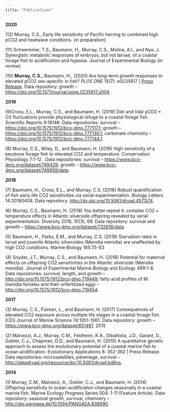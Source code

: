 ```yaml
---
title: "Publications"
---
```


**2020**

(12) Murray, C.S., Early life sensitivity of Pacific herring to combined high pCO2 and heatwave conditions. (in preparation)

(11) Schwemmer, T.S., Baumann, H., Murray, C.S., Molina, A.I., and Nye, J. Synergistic metabolic responses of embryos, but not larvae, of a coastal forage fish to acidification      and hypoxia. Journal of Experimental Biology (in review)

(10) **Murray, C.S.,** Baumann, H., (2020) Are long-term growth responses to elevated pCO2 sex-specific in fish? *PLOS ONE* 15(7): e0235817 | [Press Release](08/uconn-research-carbon-ocean-can-lead-smaller-fish/amp/?__twitter_impression=true).
     Data repository: growth – https://doi.org/10.1371/journal.pone.0235817.s004.

**2019**

(9)Cross, E.L., Murray, C.S., and Baumann, H. (2019) Diel and tidal pCO2 × O2 fluctuations provide physiological refuge to a coastal forage fish. Scientific Reports 9:18146.
Data repositories:  survival – https://doi.org/10.1575/1912/bco-dmo.777117.1; growth – https://doi.org/10.1575/1912/bco-dmo.777130.1;  carbonate chemistry – https://doi.org/10.1575/1912/bco-dmo.777144.1.

(8) Murray, C.S., Wiley, D., and Baumann, H. (2019) High sensitivity of a keystone forage fish to elevated CO2 and temperature. Conservation Physiology 7:1-12 .
Data repositories: survival – https://www.bco-dmo.org/dataset/749429; growth – https://www.bco-dmo.org/dataset/749958/data.

**2018**

(7) Baumann, H., Cross, E.L., and Murray, C.S. (2018) Robust quantification of fish early life CO2 sensitivities via serial experimentation. Biology Letters 14:20180408.
Data repository:  http://dx.doi.org/10.5061/dryad.4573j74.

(6) Murray, C.S., Baumann, H. (2018) You better repeat it: complex CO2 × temperature effects in Atlantic silverside offspring revealed by serial experimentation. Diversity 2018, 10(3), 69.
Data repository: survival and growth – https://www.bco-dmo.org/dataset/732818/data.

(5) Baumann, H., Parks, E.M., and Murray, C.S. (2018) Starvation rates in larval and juvenile Atlantic silversides (Menidia menidia) are unaffected by high CO2 conditions. Marine Biology 165:75-83

(4) Snyder, J.T., Murray, C.S., and Baumann, H. (2018) Potential for maternal effects on offspring CO2 sensitivities in the Atlantic silverside (Menidia menidia). Journal of Experimental Marine Biology and Ecology 499:1-8.
Data repositories: survival, length, and growth – http://doi.org/10.1575/1912/bco-dmo.719449; fatty acid profiles of M. menidia females and their unfertilized eggs – http://doi.org/10.1575/1912/bco-dmo.719454.

**2017**

(3) Murray, C.S., Fuiman, L., and Baumann, H. (2017) Consequences of elevated CO2 exposure across multiple life stages in a coastal forage fish. ICES Journal of Marine Science 74:1051-1061.
Data repository: growth – https://www.bco-dmo.org/dataset/651461.
2015

(2) Malvezzi, A.J., Murray, C.M., Feldheim, K.A., Dibattista, J.D., Garant, D., Gobler, C.J., Chapman, D.D., and Baumann, H. (2015) A quantitative genetic approach to assess the evolutionary potential of a coastal marine fish to ocean acidification. Evolutionary Applications 8: 352-362 | Press Release.
Data repositories: microsatellites, parentage, survival – http://datadryad.org/resource/doi:10.5061/dryad.bd6vs.

**2014**

(1) Murray, C.M., Malvezzi, A., Gobler, C.J., and Baumann, H. (2014) Offspring sensitivity to ocean acidification changes seasonally in a coastal marine fish. Marine Ecology Progress Series 504: 1-11 (Feature Article).
Data repository: seasonal growth, survival, chemistry – http://doi.pangaea.de/10.1594/PANGAEA.838990.
